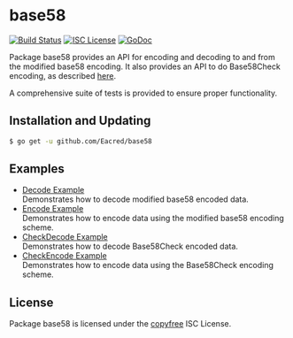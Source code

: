 base58
======

[![Build Status](https://github.com/Eacred/base58/workflows/Build%20and%20Test/badge.svg)](https://github.com/Eacred/base58/actions)
[![ISC License](https://img.shields.io/badge/license-ISC-blue.svg)](http://copyfree.org)
[![GoDoc](https://godoc.org/github.com/Eacred/base58?status.png)](https://godoc.org/github.com/Eacred/base58)

Package base58 provides an API for encoding and decoding to and from the
modified base58 encoding.  It also provides an API to do Base58Check encoding,
as described [here](https://en.bitcoin.it/wiki/Base58Check_encoding).

A comprehensive suite of tests is provided to ensure proper functionality.

## Installation and Updating

```bash
$ go get -u github.com/Eacred/base58
```

## Examples

* [Decode Example](https://godoc.org/github.com/Eacred/base58#example-Decode)  
  Demonstrates how to decode modified base58 encoded data.
* [Encode Example](https://godoc.org/github.com/Eacred/base58#example-Encode)  
  Demonstrates how to encode data using the modified base58 encoding scheme.
* [CheckDecode Example](https://godoc.org/github.com/Eacred/base58#example-CheckDecode)  
  Demonstrates how to decode Base58Check encoded data.
* [CheckEncode Example](https://godoc.org/github.com/Eacred/base58#example-CheckEncode)  
  Demonstrates how to encode data using the Base58Check encoding scheme.

## License

Package base58 is licensed under the [copyfree](http://copyfree.org) ISC
License.
